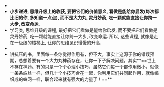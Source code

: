 -
- **小步递进, 思维升级上的收获, 要把它们的价值意义, 看做是能给你启发(每次都比旧的你, 多知道一点点), 而不是大力丸, 灵丹妙药, 吃一颗就能直接让你跨一大步, 改变命运.**
- 学习类, 思维升级的课程, 最好把它们看做是能给你启发,  而不要把它们看做是灵丹妙药, 吃一颗就能直接让你跨一大步, 改变命运.  所以, 这些课程, 就像是走在一级级的楼梯上, 让你的思维见识慢慢的升高.
-
- 讲抗压的书，里面每一条你觉得作用有，但不大，事实上这源于你的错误预期，总想着要有一个大力丸神药存在，让你一下子解决问题，其实**==世上不存在神药。有的只是一个个心理小技巧，虽然它们每一个都作用微小，就像一条条蛛丝一样，但几十个小技巧合在一起，你利用它们共同起作用，就像编织成的蛛网一样，联合起来就有强大的力量了！==**